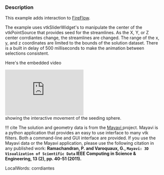 ### Description

This example adds interaction to [FireFlow](/Cxx/VisualizationAlgorithms/FireFlow).

The example uses vtkSliderWidget's to manipulate the center of the vtkPointSource that provides seed for the streamlines. As the X, Y, or Z center corrdiantes change, the streamlines are changed. The range of the x, y, and z coordinates are limited to the bounds of the solution dataset. There is a built in delay of 500 milliseconds to make the animation between selections consistent.

Here's the embedded video
<br>
<iframe width="256" src="https://www.youtube.com/embed/qWjAbxzDhWE" frameborder="0" allow="accelerometer; autoplay; encrypted-media; gyroscope; picture-in-picture" allowfullscreen></iframe>
<br>
showing the interactive movement of the seeding sphere.

!!! cite
    The solution and geometry data is from the [Mayavi ](https://docs.enthought.com/mayavi/mayavi/) project. Mayavi is a python application that provides an easy to use interface to many vtk filters. Both a command-line and GUI interface are provided. If you use the Mayavi data or the Mayavi application, please use the following citation in any published work:
     **Ramachandran, P. and Varoquaux, G., `Mayavi: 3D Visualization of Scientific Data` IEEE Computing in Science & Engineering, 13 (2), pp. 40-51 (2011).**

 LocalWords:  corrdiantes
